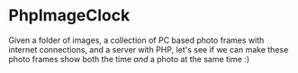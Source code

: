 PhpImageClock
=============

Given a folder of images, a collection of PC based photo frames with internet connections, and a server with PHP, let's see if we can make these photo frames show both the time *and* a photo at the same time :)
